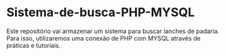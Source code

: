 # Sistema-de-busca-PHP-MYSQL
Este repositório vai armazenar um sistema para buscar lanches de padaria. Para isso, utilizaremos uma conexão de PHP com MYSQL através de práticas e tutoriais.
